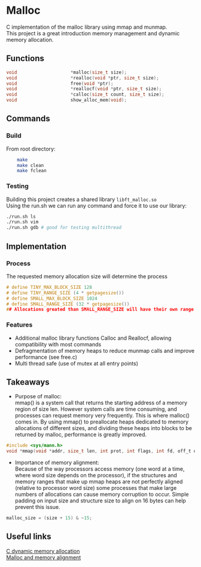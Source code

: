 # Malloc
C implementation of the malloc library using mmap and munmap.  
This project is a great introduction memory management and dynamic memory allocation.

## Functions
```c
void					*malloc(size_t size);
void					*realloc(void *ptr, size_t size);
void					free(void *ptr);
void					*reallocf(void *ptr, size_t size);
void					*calloc(size_t count, size_t size);
void					show_alloc_mem(void);
```

## Commands
### Build
From root directory:
```bash
    make
    make clean
    make fclean
```
### Testing
Building this project creates a shared library ```libft_malloc.so```  
Using the run.sh we can run any command and force it to use our library:
```bash
./run.sh ls
./run.sh vim
./run.sh gdb # good for testing multithread
```
## Implementation
### Process
The requested memory allocation size will determine the process
```c
# define TINY_MAX_BLOCK_SIZE 128
# define TINY_RANGE_SIZE (4 * getpagesize())
# define SMALL_MAX_BLOCK_SIZE 1024
# define SMALL_RANGE_SIZE (32 * getpagesize())
## Allocations greated than SMALL_RANGE_SIZE will have their own range
```


### Features
- Additional malloc library functions Calloc and Reallocf, allowing compatibility with most commands
- Defragmentation of memory heaps to reduce munmap calls and improve performance (see free.c)
- Multi thread safe (use of mutex at all entry points)

## Takeaways
- Purpose of malloc:  
mmap() is a system call that returns the starting address of a memory region of size len. However system calls are time consuming, and processes can request memory very frequently. This is where malloc() comes in. By using mmap() to preallocate heaps dedicated to memory allocations of different sizes, and dividing these heaps into blocks to be returned by malloc, performance is greatly improved.
```c
#include <sys/mann.h>
void *mmap(void *addr, size_t len, int prot, int flags, int fd, off_t offset);
```
- Importance of memory alignment:  
Because of the way processors access memory (one word at a time, where word size depends on the processor), if the structures and memory ranges that make up mmap heaps are not perfectly aligned (relative to processor word size) some processes that make large numbers of allocations can cause memory corruption to occur.
Simple padding on input size and structure size to align on 16 bytes can help prevent this issue.
```c
malloc_size = (size + 15) & ~15;
```

## Useful links
[C dynamic memory allocation](https://en.wikipedia.org/wiki/C_dynamic_memory_allocation)  
[Malloc and memory alignment](https://stackoverflow.com/questions/8575822/which-guarantees-does-malloc-make-about-memory-alignment#8575954)
